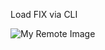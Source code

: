 Load FIX via CLI

![My Remote Image](https://github.com/EonClaw/DIY-Flight-Controller-STM32F411CEU6/blob/main/images/load.png?raw=true?dl=0)
